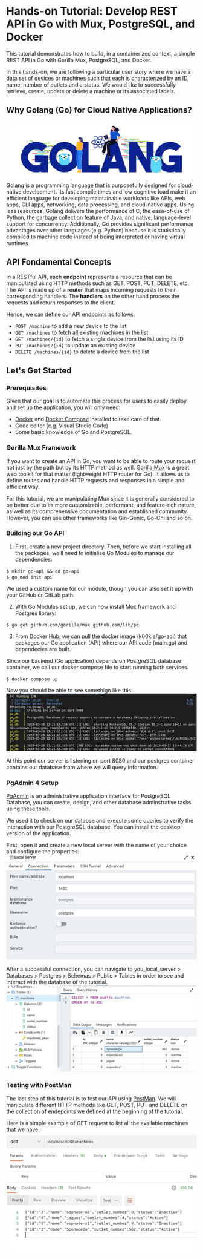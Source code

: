 # Hands-on Tutorial: Develop REST API in Go with Mux, PostgreSQL, and Docker

This tutorial demonstrates how to build, in a containerized context, a simple REST API in Go with Gorilla Mux, PostgreSQL, and Docker. 

In this hands-on, we are following a particular user story where we have a data set of devices or machines such that each is characterized by an ID, name, number of outlets and a status. We would like to successfully retrieve, create, update or delete a machine or its associated labels.

## Why Golang (Go) for Cloud Native Applications?
![image info](./golang.jpg)
[Golang](https://go.dev/) is a programming language that is purposefully designed for cloud-native development. Its fast compile times and low cognitive load make it an efficient language for developing maintainable workloads like APIs, web apps, CLI apps, networking, data processing, and cloud-native apps. 
Using less resources, Golang delivers the performance of C, the ease-of-use of Python, the garbage collection feature of Java, and native, language-level support for concurrency. Additionally, Go provides significant performance advantages over other languages (e.g. Python) because it is statistically compiled to machine code instead of being interpreted or having virtual runtimes.

## API Fondamental Concepts
In a RESTful API, each **endpoint** represents a resource that can be manipulated using HTTP methods such as GET, POST, PUT, DELETE, etc. The API is made up of a **router** that maps incoming requests to their corresponding handlers. The **handlers** on the other hand process the requests and return responses to the client.

Hence, we can define our API endpoints as follows:
- `POST /machine` to add a new device to the list
- `GET /machines` to fetch all existing machines in the list
- `GET /machines/{id}` to fetch a single device from the list using its ID
- `PUT /machines/{id}` to update an existing device
- `DELETE /machines/{id}` to delete a device from the list
## Let's Get Started 
### Prerequisites
Given that our goal is to automate this process for users to easily deploy and set up the application, you will only need:
- [Docker](https://www.docker.com/get-started/) and [Docker Compose](https://docs.docker.com/compose/install/) installed to take care of that. 
- Code editor (e.g. Visual Studio Code)
- Some basic knowledge of Go and PostgreSQL.

### Gorilla Mux Framework
If you want to create an API in Go, you want to be able to route your request not just by the path but by its HTTP method as well. [Gorilla Mux](https://www.gorillatoolkit.org/) is a great web toolkit for that matter (lightweight HTTP router for Go). It allows us to define routes and handle HTTP requests and responses in a simple and efficient way.  

For this tutorial, we are manipulating Mux since it is generally considered to be better due to its more customizable, performant, and feature-rich nature, as well as its comprehensive documentation and established community. However, you can use other frameworks like Gin-Gonic, Go-Chi and so on.

### Building our Go API
1. First, create a new project directory. Then, before we start installing all the packages, we’ll need to initialise Go Modules to manage our dependencies:
```
$ mkdir go-api && cd go-api 
$ go mod init api
```
We used a custom name for our module, though you can also set it up with your GitHub or GitLab path.

2. With Go Modules set up, we can now install Mux framework and Postgres library:
```
$ go get github.com/gorilla/mux github.com/lib/pq
```
3. From Docker Hub, we can pull the docker image (k00kie/go-api) that packages our Go application (API) where our API code (main.go) and dependecies are built. 

Since our backend (Go application) depends on PostgreSQL database container, we call our docker compose file to start running both services.
```
$ docker compose up
``` 
Now you should be able to see somethign like this:
![image info](./2running.png)

At this point our server is listening on port 8080 and our postgres container contains our database from where we will query information.

### PgAdmin 4 Setup
[PgAdmin](https://www.pgadmin.org/) is an administrative application interface for PostgreSQL Database, you can create, design, and other database adminstrative tasks using these tools. 

We used it to check on our databse and execute some queries to verify the interaction with our PostgreSQL database. You can install the desktop version of the application.

First, open it and create a new local server with the name of your choice and configure the properties:
![image info](./pgadminprop.png)

After a successful connection, you can navigate to you_local_server > Databases > Postgres > Schemas > Public > Tables in order to see and interact with the database of the tutorial.
![image info](./pgadmin.png)

### Testing with PostMan
The last step of this tutorial is to test our API using [PostMan](https://www.postman.com/). We will manipulate different HTTP methods like GET, POST, PUT and DELETE on the collection of endepoints we defined at the beginning of the tutorial.

Here is a simple example of GET request to list all the available machines that we have:
![image info](./postman.png)
